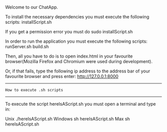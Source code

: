 Welcome to our ChatApp.

To install the necessary dependencies you must
execute the following scripts:
	installScript.sh

If you get a permission error you must do
	sudo installScript.sh

In order to run the application you must
execute the following scripts:
	runServer.sh
	build.sh
	

Then, all you have to do is to open index.html
in your favourite browser(Mozilla Firefox and
Chromium were used during development).

Or, if that fails, type the following ip address
to the address bar of your favourite browser and press enter:
	http://127.0.0.1:8000


-----------------------------------
	How to execute .sh scripts
-----------------------------------
To execute the script hereIsAScript.sh you must
open a terminal and type in:

Unix
	./hereIsAScript.sh
Windows
	sh hereIsAScript.sh
Max
	sh hereIsAScript.sh
